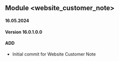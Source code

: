## Module <website_customer_note>

#### 16.05.2024
#### Version 16.0.1.0.0
#### ADD
- Initial commit for Website Customer Note
